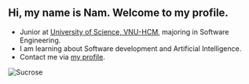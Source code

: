 <!-- ## Hi there 👋 -->

<!--
**vovannam0502/vovannam0502** is a ✨ _special_ ✨ repository because its `README.md` (this file) appears on your GitHub profile.

Here are some ideas to get you started:

- 🔭 I’m currently working on ...
- 🌱 I’m currently learning ...
- 👯 I’m looking to collaborate on ...
- 🤔 I’m looking for help with ...
- 💬 Ask me about ...
- 📫 How to reach me: ...
- 😄 Pronouns: ...
- ⚡ Fun fact: ...
-->

## Hi, my name is Nam. Welcome to my profile.

- Junior at [University of Science, VNU-HCM](https://www.hcmus.edu.vn/), majoring in Software Engineering.
- I am learning about Software development and Artificial Intelligence.
- Contact me via [my profile](https://www.facebook.com/profile.php?id=100068012270749).

![Sucrose](sucrose.jpg)

